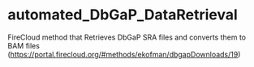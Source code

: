 # automated_DbGaP_DataRetrieval
FireCloud method that Retrieves DbGaP SRA files and converts them to BAM files (https://portal.firecloud.org/#methods/ekofman/dbgapDownloads/19)
